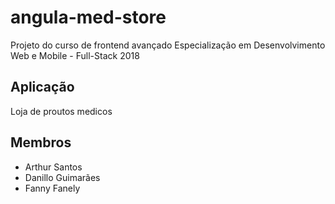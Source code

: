 # angula-med-store
Projeto do curso de frontend avançado Especialização em Desenvolvimento Web e Mobile - Full-Stack 2018

## Aplicação
Loja de proutos medicos

## Membros
* Arthur Santos
* Danillo Guimarães
* Fanny Fanely
